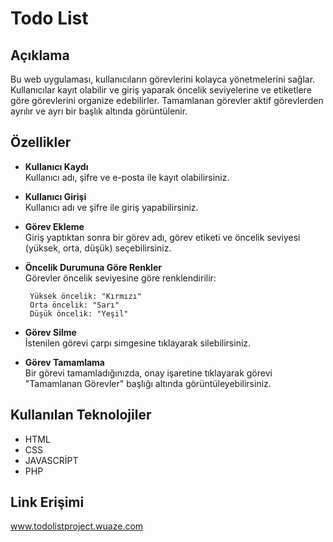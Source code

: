 # **Todo List**

## Açıklama
Bu web uygulaması, kullanıcıların görevlerini kolayca yönetmelerini sağlar. Kullanıcılar kayıt olabilir ve giriş yaparak öncelik seviyelerine ve etiketlere göre görevlerini organize edebilirler. Tamamlanan görevler aktif görevlerden ayrılır ve ayrı bir başlık altında görüntülenir.

## Özellikler
- **Kullanıcı Kaydı**  
  Kullanıcı adı, şifre ve e-posta ile kayıt olabilirsiniz.
  
- **Kullanıcı Girişi**  
  Kullanıcı adı ve şifre ile giriş yapabilirsiniz.
  
- **Görev Ekleme**  
  Giriş yaptıktan sonra bir görev adı, görev etiketi ve öncelik seviyesi (yüksek, orta, düşük) seçebilirsiniz.
  
- **Öncelik Durumuna Göre Renkler**  
  Görevler öncelik seviyesine göre renklendirilir:
  
       Yüksek öncelik: "Kırmızı"  
       Orta öncelik: "Sarı"  
       Düşük öncelik: "Yeşil"
  
- **Görev Silme**  
  İstenilen görevi çarpı simgesine tıklayarak silebilirsiniz.
  
- **Görev Tamamlama**  
  Bir görevi tamamladığınızda, onay işaretine tıklayarak görevi "Tamamlanan Görevler" başlığı altında görüntüleyebilirsiniz.

## Kullanılan Teknolojiler
- HTML
- CSS 
- JAVASCRİPT 
- PHP

## Link Erişimi
www.todolistproject.wuaze.com
